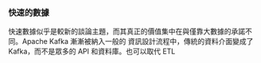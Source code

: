### 快速的數據

快速數據似乎是較新的談論主題，而其真正的價值集中在與僅靠大數據的承諾不同。Apache Kafka 漸漸被納入一般的
資訊設計流程中，傳統的資料介面變成了 Kafka，而不是眾多的 API 和資料庫。也可以取代 ETL
